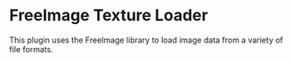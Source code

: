 # FreeImage Texture Loader

This plugin uses the FreeImage library to load image data from a variety of file formats.
